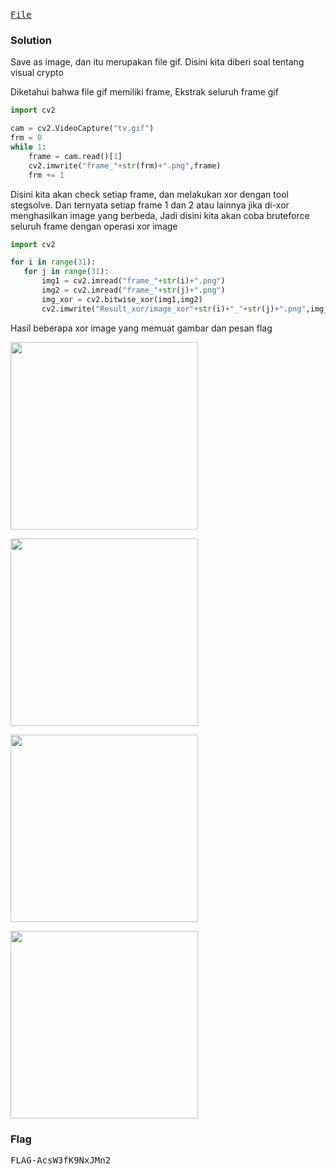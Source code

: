 <h1><b></h1></b>
<pre>
<a href="https://ringzer0ctf.com/challenges_page/tv_091091d3cfcf927ea012e773b60f9010.html">File</a>
</pre>
</b><h3>Solution</h3></b>
<p>Save as image, dan itu merupakan file gif. Disini kita diberi soal tentang visual crypto</p>
<p>Diketahui bahwa file gif memiliki frame, Ekstrak seluruh frame gif</p>

```python
import cv2

cam = cv2.VideoCapture("tv.gif")
frm = 0
while 1:
    frame = cam.read()[1]
    cv2.imwrite("frame_"+str(frm)+".png",frame)
    frm += 1
```
<p>Disini kita akan check setiap frame, dan melakukan xor dengan tool stegsolve. Dan ternyata setiap frame 1 dan 2 atau lainnya jika di-xor menghasilkan image yang berbeda,
 Jadi disini kita akan coba bruteforce seluruh frame dengan operasi xor image</p>
 
 ```python
 import cv2
 
 for i in range(31):
    for j in range(31):
        img1 = cv2.imread("frame_"+str(i)+".png")
        img2 = cv2.imread("frame_"+str(j)+".png")
        img_xor = cv2.bitwise_xor(img1,img2)
        cv2.imwrite("Result_xor/image_xor"+str(i)+"_"+str(j)+".png",img_xor)
 ```
<p>Hasil beberapa xor image yang memuat gambar dan pesan flag</p>
<p align='left'>
  <img src="https://github.com/enomarozi/Writeup-CTF_Online/blob/master/RingZer0CTF/Steganography/Images/image_xor27_13.png" width=300>
</p>
<p align='left'>
  <img src="https://github.com/enomarozi/Writeup-CTF_Online/blob/master/RingZer0CTF/Steganography/Images/image_xor25_17.png" width=300>
</p>
<p align='left'>
  <img src="https://github.com/enomarozi/Writeup-CTF_Online/blob/master/RingZer0CTF/Steganography/Images/image_xor29_18.png" width=300>
</p>
<p align='left'>
  <img src="https://github.com/enomarozi/Writeup-CTF_Online/blob/master/RingZer0CTF/Steganography/Images/image_xor30_16.png" width=300>
</p>

</b><h3>Flag</h3></b>
<pre>
FLAG-AcsW3fK9NxJMn2
</pre>
